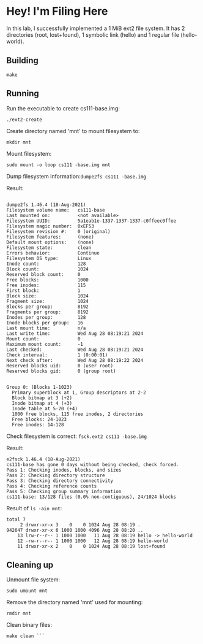 # Hey! I'm Filing Here

In this lab, I successfully implemented a 1 MiB ext2 file system. It has 2 directories (root, lost+found), 1 symbolic link (hello) and 1 regular file (hello-world). 

## Building

```make```

## Running

Run the executable to create cs111-base.img:

```./ext2-create```

Create directory named 'mnt' to mount filesystem to:

```mkdir mnt```

Mount filesystem:

```sudo mount -o loop cs111 -base.img mnt```

Dump filesystem information:```dumpe2fs cs111 -base.img```

Result:
```

dumpe2fs 1.46.4 (18-Aug-2021)
Filesystem volume name:   cs111-base
Last mounted on:          <not available>
Filesystem UUID:          5a1eab1e-1337-1337-1337-c0ffeec0ffee
Filesystem magic number:  0xEF53
Filesystem revision #:    0 (original)
Filesystem features:      (none)
Default mount options:    (none)
Filesystem state:         clean
Errors behavior:          Continue
Filesystem OS type:       Linux
Inode count:              128
Block count:              1024
Reserved block count:     0
Free blocks:              1000
Free inodes:              115
First block:              1
Block size:               1024
Fragment size:            1024
Blocks per group:         8192
Fragments per group:      8192
Inodes per group:         128
Inode blocks per group:   16
Last mount time:          n/a
Last write time:          Wed Aug 28 08:19:21 2024
Mount count:              0
Maximum mount count:      -1
Last checked:             Wed Aug 28 08:19:21 2024
Check interval:           1 (0:00:01)
Next check after:         Wed Aug 28 08:19:22 2024
Reserved blocks uid:      0 (user root)
Reserved blocks gid:      0 (group root)


Group 0: (Blocks 1-1023)
  Primary superblock at 1, Group descriptors at 2-2
  Block bitmap at 3 (+2)
  Inode bitmap at 4 (+3)
  Inode table at 5-20 (+4)
  1000 free blocks, 115 free inodes, 2 directories
  Free blocks: 24-1023
  Free inodes: 14-128
```

Check filesystem is correct:
```fsck.ext2 cs111 -base.img```

Result:
```
e2fsck 1.46.4 (18-Aug-2021)
cs111-base has gone 0 days without being checked, check forced.
Pass 1: Checking inodes, blocks, and sizes
Pass 2: Checking directory structure
Pass 3: Checking directory connectivity
Pass 4: Checking reference counts
Pass 5: Checking group summary information
cs111-base: 13/128 files (0.0% non-contiguous), 24/1024 blocks
```

Result of ```ls -ain mnt```:

```
total 7
     2 drwxr-xr-x 3    0    0 1024 Aug 28 08:19 .
942647 drwxr-xr-x 6 1000 1000 4096 Aug 28 08:20 ..
    13 lrw-r--r-- 1 1000 1000   11 Aug 28 08:19 hello -> hello-world
    12 -rw-r--r-- 1 1000 1000   12 Aug 28 08:19 hello-world
    11 drwxr-xr-x 2    0    0 1024 Aug 28 08:19 lost+found
```
    
## Cleaning up

Unmount file system:

```sudo umount mnt```

Remove the directory named 'mnt' used for mounting:

```rmdir mnt ```

Clean binary files:
```
make clean ```
